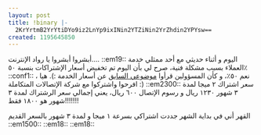 ```yaml
---
layout: post
title: !binary |-
  2KrYrtmB2YrYtiDYo9iz2LnYp9ixINin2YTZiNin2YrZhdin2YPYsw==
created: 1195645850
---
```

أبشروا أبشروا يا رواد الإنترنت.... ::em19:: 
اليوم و أثناء حديثي مع أحد ممثلي خدمة العملاء بسبب مشكلة فنية، صرح لي بأن اليوم تم تخفيض أسعار الإشتراكات بنسبة ٥٠٪ ::conf1:: ، نعم ٥٠٪، و كأن المسؤولين قرأوا <a href="http://yousef.raffah.com/node/256">موضوعي السابق</a> عن أسعار الخدمة :). هيا افرحوا واشتركوا مع شركة الإتصالات المتكاملة :)  ::em2300:: 
سعر اشتراك ٢ ميجا لمدة ٣ شهور ١٢٣٠ ريال و رسوم الإتصال ٦٠٠ ريال، يعني إجمالي سعر الرشتراك لمدة ٣ شهور هو ١٨٠٠ فقط!!!!!!!

القهر أني في بداية الشهر جددت اشتراكي بسرعة ١ ميجا و لمدة ٣ شهور بالسعر القديم  ::em1500::  ::em18::  ::em18:: 
